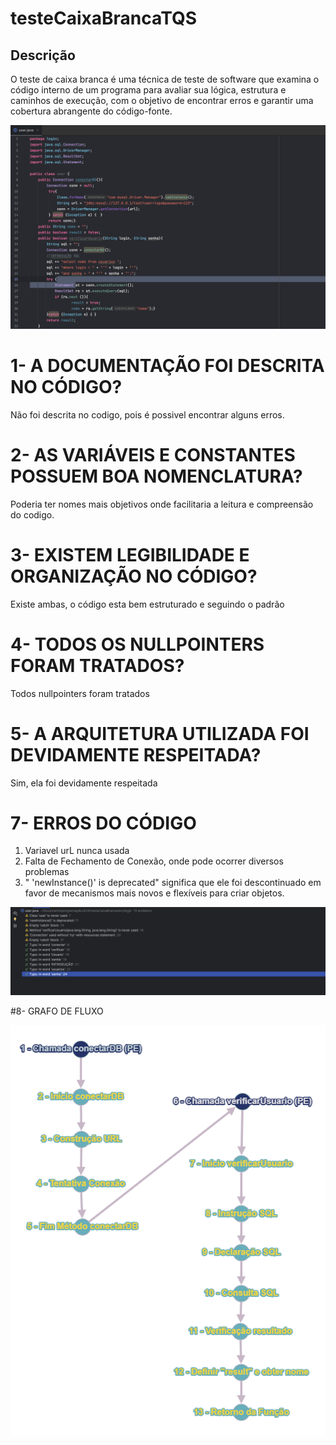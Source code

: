 # testeCaixaBrancaTQS

## Descrição
O teste de caixa branca é uma técnica de teste de software que examina o código interno de um programa para avaliar sua lógica, estrutura e caminhos de execução, com o objetivo de encontrar erros e garantir uma cobertura abrangente do código-fonte.

![Descrição](caixaBrancaTQS.png)

 # 1- A DOCUMENTAÇÃO FOI DESCRITA NO CÓDIGO? 
 Não foi descrita no codigo, pois é possivel encontrar alguns erros.

 # 2- AS VARIÁVEIS E CONSTANTES POSSUEM BOA NOMENCLATURA?
Poderia ter nomes mais objetivos onde facilitaria a leitura e compreensão do codigo.

# 3- EXISTEM LEGIBILIDADE E ORGANIZAÇÃO NO CÓDIGO?
Existe ambas, o código esta bem estruturado e seguindo o padrão 

# 4- TODOS OS NULLPOINTERS FORAM TRATADOS?
Todos nullpointers foram tratados

# 5- A ARQUITETURA UTILIZADA FOI DEVIDAMENTE RESPEITADA?
Sim, ela foi devidamente respeitada


# 7- ERROS DO CÓDIGO 
1. Variavel urL nunca usada 
2. Falta de Fechamento de Conexão, onde pode ocorrer diversos problemas
3. " 'newInstance()' is deprecated" significa que ele foi descontinuado em favor de mecanismos mais novos e flexíveis para criar objetos.

![Descrição](caixaBrancaErrosTQS.png)

#8- GRAFO DE FLUXO

![Descrição](GrafoDeFluxo.png) 
